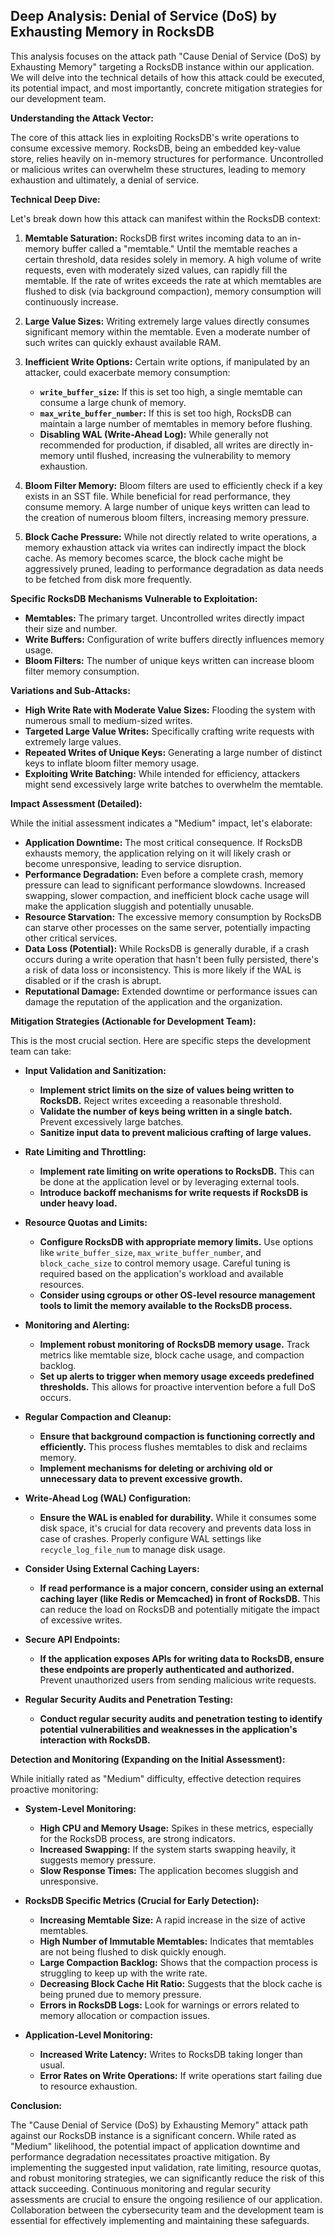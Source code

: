 ## Deep Analysis: Denial of Service (DoS) by Exhausting Memory in RocksDB

This analysis focuses on the attack path "Cause Denial of Service (DoS) by Exhausting Memory" targeting a RocksDB instance within our application. We will delve into the technical details of how this attack could be executed, its potential impact, and most importantly, concrete mitigation strategies for our development team.

**Understanding the Attack Vector:**

The core of this attack lies in exploiting RocksDB's write operations to consume excessive memory. RocksDB, being an embedded key-value store, relies heavily on in-memory structures for performance. Uncontrolled or malicious writes can overwhelm these structures, leading to memory exhaustion and ultimately, a denial of service.

**Technical Deep Dive:**

Let's break down how this attack can manifest within the RocksDB context:

1. **Memtable Saturation:** RocksDB first writes incoming data to an in-memory buffer called a "memtable."  Until the memtable reaches a certain threshold, data resides solely in memory. A high volume of write requests, even with moderately sized values, can rapidly fill the memtable. If the rate of writes exceeds the rate at which memtables are flushed to disk (via background compaction), memory consumption will continuously increase.

2. **Large Value Sizes:**  Writing extremely large values directly consumes significant memory within the memtable. Even a moderate number of such writes can quickly exhaust available RAM.

3. **Inefficient Write Options:**  Certain write options, if manipulated by an attacker, could exacerbate memory consumption:
    * **`write_buffer_size`:**  If this is set too high, a single memtable can consume a large chunk of memory.
    * **`max_write_buffer_number`:**  If this is set too high, RocksDB can maintain a large number of memtables in memory before flushing.
    * **Disabling WAL (Write-Ahead Log):** While generally not recommended for production, if disabled, all writes are directly in-memory until flushed, increasing the vulnerability to memory exhaustion.

4. **Bloom Filter Memory:**  Bloom filters are used to efficiently check if a key exists in an SST file. While beneficial for read performance, they consume memory. A large number of unique keys written can lead to the creation of numerous bloom filters, increasing memory pressure.

5. **Block Cache Pressure:** While not directly related to write operations, a memory exhaustion attack via writes can indirectly impact the block cache. As memory becomes scarce, the block cache might be aggressively pruned, leading to performance degradation as data needs to be fetched from disk more frequently.

**Specific RocksDB Mechanisms Vulnerable to Exploitation:**

* **Memtables:** The primary target. Uncontrolled writes directly impact their size and number.
* **Write Buffers:** Configuration of write buffers directly influences memory usage.
* **Bloom Filters:**  The number of unique keys written can increase bloom filter memory consumption.

**Variations and Sub-Attacks:**

* **High Write Rate with Moderate Value Sizes:**  Flooding the system with numerous small to medium-sized writes.
* **Targeted Large Value Writes:**  Specifically crafting write requests with extremely large values.
* **Repeated Writes of Unique Keys:**  Generating a large number of distinct keys to inflate bloom filter memory usage.
* **Exploiting Write Batching:**  While intended for efficiency, attackers might send excessively large write batches to overwhelm the memtable.

**Impact Assessment (Detailed):**

While the initial assessment indicates a "Medium" impact, let's elaborate:

* **Application Downtime:**  The most critical consequence. If RocksDB exhausts memory, the application relying on it will likely crash or become unresponsive, leading to service disruption.
* **Performance Degradation:**  Even before a complete crash, memory pressure can lead to significant performance slowdowns. Increased swapping, slower compaction, and inefficient block cache usage will make the application sluggish and potentially unusable.
* **Resource Starvation:**  The excessive memory consumption by RocksDB can starve other processes on the same server, potentially impacting other critical services.
* **Data Loss (Potential):** While RocksDB is generally durable, if a crash occurs during a write operation that hasn't been fully persisted, there's a risk of data loss or inconsistency. This is more likely if the WAL is disabled or if the crash is abrupt.
* **Reputational Damage:**  Extended downtime or performance issues can damage the reputation of the application and the organization.

**Mitigation Strategies (Actionable for Development Team):**

This is the most crucial section. Here are specific steps the development team can take:

* **Input Validation and Sanitization:**
    * **Implement strict limits on the size of values being written to RocksDB.**  Reject writes exceeding a reasonable threshold.
    * **Validate the number of keys being written in a single batch.** Prevent excessively large batches.
    * **Sanitize input data to prevent malicious crafting of large values.**

* **Rate Limiting and Throttling:**
    * **Implement rate limiting on write operations to RocksDB.** This can be done at the application level or by leveraging external tools.
    * **Introduce backoff mechanisms for write requests if RocksDB is under heavy load.**

* **Resource Quotas and Limits:**
    * **Configure RocksDB with appropriate memory limits.** Use options like `write_buffer_size`, `max_write_buffer_number`, and `block_cache_size` to control memory usage. Careful tuning is required based on the application's workload and available resources.
    * **Consider using cgroups or other OS-level resource management tools to limit the memory available to the RocksDB process.**

* **Monitoring and Alerting:**
    * **Implement robust monitoring of RocksDB memory usage.** Track metrics like memtable size, block cache usage, and compaction backlog.
    * **Set up alerts to trigger when memory usage exceeds predefined thresholds.** This allows for proactive intervention before a full DoS occurs.

* **Regular Compaction and Cleanup:**
    * **Ensure that background compaction is functioning correctly and efficiently.** This process flushes memtables to disk and reclaims memory.
    * **Implement mechanisms for deleting or archiving old or unnecessary data to prevent excessive growth.**

* **Write-Ahead Log (WAL) Configuration:**
    * **Ensure the WAL is enabled for durability.** While it consumes some disk space, it's crucial for data recovery and prevents data loss in case of crashes. Properly configure WAL settings like `recycle_log_file_num` to manage disk usage.

* **Consider Using External Caching Layers:**
    * **If read performance is a major concern, consider using an external caching layer (like Redis or Memcached) in front of RocksDB.** This can reduce the load on RocksDB and potentially mitigate the impact of excessive writes.

* **Secure API Endpoints:**
    * **If the application exposes APIs for writing data to RocksDB, ensure these endpoints are properly authenticated and authorized.** Prevent unauthorized users from sending malicious write requests.

* **Regular Security Audits and Penetration Testing:**
    * **Conduct regular security audits and penetration testing to identify potential vulnerabilities and weaknesses in the application's interaction with RocksDB.**

**Detection and Monitoring (Expanding on the Initial Assessment):**

While initially rated as "Medium" difficulty, effective detection requires proactive monitoring:

* **System-Level Monitoring:**
    * **High CPU and Memory Usage:**  Spikes in these metrics, especially for the RocksDB process, are strong indicators.
    * **Increased Swapping:**  If the system starts swapping heavily, it suggests memory pressure.
    * **Slow Response Times:**  The application becomes sluggish and unresponsive.

* **RocksDB Specific Metrics (Crucial for Early Detection):**
    * **Increasing Memtable Size:**  A rapid increase in the size of active memtables.
    * **High Number of Immutable Memtables:**  Indicates that memtables are not being flushed to disk quickly enough.
    * **Large Compaction Backlog:**  Shows that the compaction process is struggling to keep up with the write rate.
    * **Decreasing Block Cache Hit Ratio:**  Suggests that the block cache is being pruned due to memory pressure.
    * **Errors in RocksDB Logs:**  Look for warnings or errors related to memory allocation or compaction issues.

* **Application-Level Monitoring:**
    * **Increased Write Latency:**  Writes to RocksDB taking longer than usual.
    * **Error Rates on Write Operations:**  If write operations start failing due to resource exhaustion.

**Conclusion:**

The "Cause Denial of Service (DoS) by Exhausting Memory" attack path against our RocksDB instance is a significant concern. While rated as "Medium" likelihood, the potential impact of application downtime and performance degradation necessitates proactive mitigation. By implementing the suggested input validation, rate limiting, resource quotas, and robust monitoring strategies, we can significantly reduce the risk of this attack succeeding. Continuous monitoring and regular security assessments are crucial to ensure the ongoing resilience of our application. Collaboration between the cybersecurity team and the development team is essential for effectively implementing and maintaining these safeguards.
